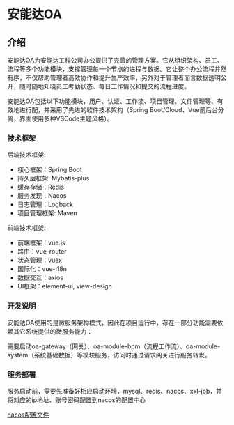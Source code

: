 # 安能达OA

## 介绍

安能达OA为安能达工程公司办公提供了完善的管理方案。它从组织架构、员工、流程等多个功能模块，支撑管理每一个节点的进程与数据。它让整个办公流程井然有序，不仅帮助管理者高效协作和提升生产效率，另外对于管理者而言数据透明公开，随时随地知晓员工考勤状态、每日工作情况和提交的流程进度。

安能达OA包括以下功能模块，用户、认证、工作流、项目管理、文件管理等、有效地进行配，并采用了先进的软件技术架构（Spring Boot/Cloud、Vue前后台分离，界面使用多种VSCode主题风格）。

### 技术框架

后端技术框架:

- 核心框架：Spring Boot
- 持久层框架: Mybatis-plus
- 缓存存储：Redis
- 服务发现：Nacos
- 日志管理：Logback
- 项目管理框架: Maven

前端技术框架:

- 前端框架：vue.js
- 路由：vue-router
- 状态管理：vuex
- 国际化：vue-i18n
- 数据交互：axios
- UI框架：element-ui, view-design

### 开发说明

安能达OA使用的是微服务架构模式，因此在项目运行中，存在一部分功能需要依赖其它系统提供的微服务能力：

需要启动oa-gateway（网关）、oa-module-bpm（流程工作流）、oa-module-system（系统基础数据）等模块服务，访问时通过请求网关进行服务转发。

### 服务部署

服务启动前，需要先准备好相应启动环境，mysql、redis、nacos、xxl-job，并将对应的ip地址、账号密码配置到nacos的配置中心

[nacos配置文件](http://47.109.89.50:8848/nacos/index.html#/configurationManagement?dataId=&group=&appName=&namespace=ea6a3182-ca27-4593-8acd-7d86f7284837&pageSize=&pageNo=&namespaceShowName=pro)
